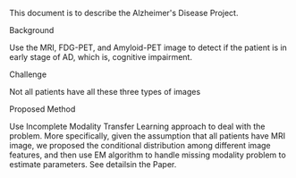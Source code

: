 This document is to describe the Alzheimer's Disease Project.

Background

Use the MRI, FDG-PET, and Amyloid-PET image to detect if the patient is in early stage of AD, which is, cognitive impairment.

Challenge

Not all patients have all these three types of images

Proposed Method

Use Incomplete Modality Transfer Learning approach to deal with the problem. More specifically, given the assumption that all patients have MRI image, we proposed the conditional distribution among different image features, and then use EM algorithm to handle missing modality problem to estimate parameters. See detailsin the Paper.
